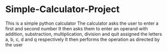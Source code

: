 # Simple-Calculator-Project
This is a simple python calculator
The calculator asks the user to enter a first and second number
It then asks them to enter an operand with addition, substraction, multiplication, division and quit assigned the letters a, b, c, d and q respectively
It then performs the operation as directed by the user
